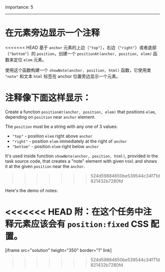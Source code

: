 importance: 5

---

# 在元素旁边显示一个注释

<<<<<<< HEAD
基于 `anchor` 元素的上边（`"top"`），右边（`"right"`）或者底部（`"bottom"`）的 `position`，创建一个 `positionAt(anchor, position, elem)` 函数来定位 `elem` 元素。

使用这个函数构建一个 `showNote(anchor, position, html)` 函数，它使用类 `"note"` 和文本 `html` 标签在 anchor 位置旁边显示一个元素。

注释像下面这样显示：
=======
Create a function `positionAt(anchor, position, elem)` that positions `elem`, depending on `position` near `anchor` element.

The `position` must be a string with any one of 3 values:
- `"top"` - position `elem` right above `anchor`
- `"right"` - position `elem` immediately at the right of `anchor`
- `"bottom"` - position `elem` right below `anchor`

It's used inside function `showNote(anchor, position, html)`, provided in the task source code, that creates a "note" element with given `html` and shows it at the given `position` near the `anchor`.
>>>>>>> 524d59884650be539544c34f71d821432b7280fd

Here's the demo of notes:

<<<<<<< HEAD
附：在这个任务中注释元素应该会有 `position:fixed` CSS 配置。
=======
[iframe src="solution" height="350" border="1" link]
>>>>>>> 524d59884650be539544c34f71d821432b7280fd
